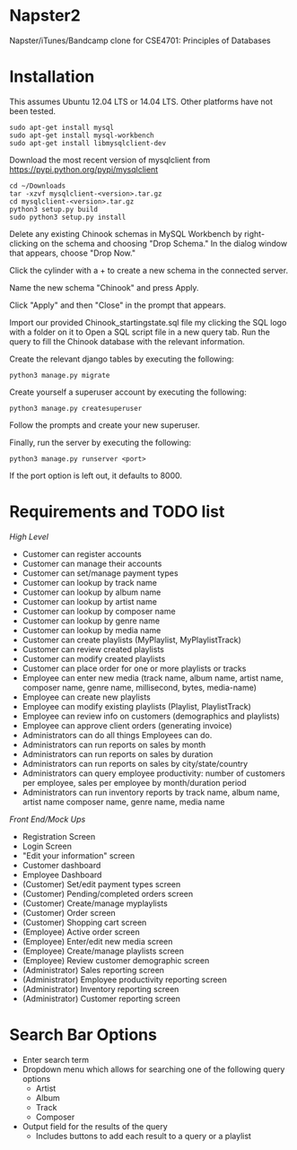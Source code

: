 # Napster2
Napster/iTunes/Bandcamp clone for CSE4701: Principles of Databases

# Installation
This assumes Ubuntu 12.04 LTS or 14.04 LTS. Other platforms have not been
tested.

````
sudo apt-get install mysql
sudo apt-get install mysql-workbench
sudo apt-get install libmysqlclient-dev
````
Download the most recent version of mysqlclient from
https://pypi.python.org/pypi/mysqlclient

````
cd ~/Downloads
tar -xzvf mysqlclient-<version>.tar.gz
cd mysqlclient-<version>.tar.gz
python3 setup.py build
sudo python3 setup.py install
````

Delete any existing Chinook schemas in MySQL Workbench by right-clicking on the
schema and choosing "Drop Schema." In the dialog window that appears, choose
"Drop Now."

Click the cylinder with a + to create a new schema in the connected server.

Name the new schema "Chinook" and press Apply.

Click "Apply" and then "Close" in the prompt that appears.

Import our provided Chinook_startingstate.sql file my clicking the SQL logo with
a folder on it to Open a SQL script file in a new query tab. Run the query to 
fill the Chinook database with the relevant information.

Create the relevant django tables by executing the following:
````
python3 manage.py migrate
````

Create yourself a superuser account by executing the following:
````
python3 manage.py createsuperuser
````

Follow the prompts and create your new superuser.

Finally, run the server by executing the following:
````
python3 manage.py runserver <port>
````

If the port option is left out, it defaults to 8000.

# Requirements and TODO list

*High Level*
- Customer can register accounts
- Customer can manage their accounts
- Customer can set/manage payment types
- Customer can lookup by track name
- Customer can lookup by album name
- Customer can lookup by artist name
- Customer can lookup by composer name
- Customer can lookup by genre name
- Customer can lookup by media name
- Customer can create playlists (MyPlaylist, MyPlaylistTrack)
- Customer can review created playlists
- Customer can modify created playlists
- Customer can place order for one or more playlists or tracks
- Employee can enter new media (track name, album name, artist name, composer name, genre name,
millisecond, bytes, media-name)
- Employee can create new playlists
- Employee can modify existing playlists (Playlist, PlaylistTrack)
- Employee can review info on customers (demographics and playlists)
- Employee can approve client orders (generating invoice)
- Administrators can do all things Employees can do.
- Administrators can run reports on sales by month
- Administrators can run reports on sales by duration
- Administrators can run reports on sales by city/state/country
- Administrators can query employee productivity: number of customers per employee, sales per employee by month/duration period
- Administrators can run inventory reports by track name, album name, artist name composer name, genre name, media name

*Front End/Mock Ups*
- Registration Screen
- Login Screen
- "Edit your information" screen
- Customer dashboard
- Employee Dashboard
- (Customer) Set/edit payment types screen
- (Customer) Pending/completed orders screen
- (Customer) Create/manage myplaylists 
- (Customer) Order screen
- (Customer) Shopping cart screen
- (Employee) Active order screen
- (Employee) Enter/edit new media screen
- (Employee) Create/manage playlists screen
- (Employee) Review customer demographic screen
- (Administrator) Sales reporting screen
- (Administrator) Employee productivity reporting screen
- (Administrator) Inventory reporting screen
- (Administrator) Customer reporting screen

# Search Bar Options
* Enter search term
* Dropdown menu which allows for searching one of the following query options
  * Artist
  * Album
  * Track
  * Composer
* Output field for the results of the query
  * Includes buttons to add each result to a query or a playlist
